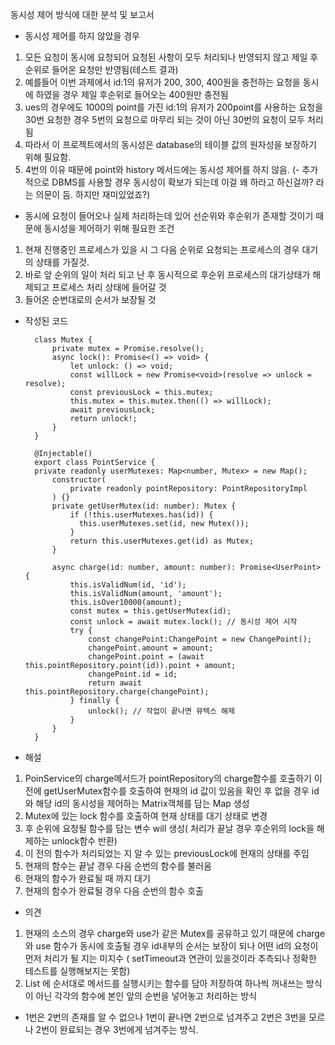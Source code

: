 동시성 제어 방식에 대한 분석 및 보고서

* 동시성 제어를 하지 않았을 경우
 1. 모든 요청이 동시에 요청되어 요청된 사항이 모두 처리되나 반영되지 않고 제일 후순위로 들어온 요청만 반영됨(테스트 결과)
 2. 예를들어 이번 과제에서 id:1의 유저가 200, 300, 400원을 충전하는 요청을 동시에 하였을 경우 제일 후순위로 들어오는 400원만 충전됨
 3. ues의 경우에도 1000의 point를 가진 id:1의 유저가 200point를 사용하는 요청을 30번 요청한 경우 5번의 요청으로 마무리 되는 것이 아닌 30번의 요청이 모두 처리됨
 4. 따라서 이 프로젝트에서의 동시성은 database의 테이블 값의 원자성을 보장하기 위해 필요함.
 5. 4번의 이유 때문에 point와 history 메서드에는 동시성 제어를 하지 않음.
   (- 추가적으로 DBMS를 사용할 경우 동시성이 확보가 되는데 이걸 왜 하라고 하신걸까? 라는 의문이 듬. 하지만 재미있었죠?)

* 동시에 요청이 들어오나 실제 처리하는데 있어 선순위와 후순위가 존재할 것이기 때문에 동시성을 제어하기 위해 필요한 조건
 1. 현재 진행중인 프로세스가 있을 시 그 다음 순위로 요청되는 프로세스의 경우 대기의 상태를 가질것.
 2. 바로 앞 순위의 일이 처리 되고 난 후 동시적으로 후순위 프로세스의 대기상태가 해제되고 프로세스 처리 상태에 들어갈 것
 3. 들어온 순번대로의 순서가 보장될 것

* 작성된 코드

        
        class Mutex {
        	private mutex = Promise.resolve();
        	async lock(): Promise<() => void> {
        		let unlock: () => void;
        		const willLock = new Promise<void>(resolve => unlock = resolve);
        		const previousLock = this.mutex;
        		this.mutex = this.mutex.then(() => willLock);
        		await previousLock;
        		return unlock!;
        	}
        }

        @Injectable()
        export class PointService {
        private readonly userMutexes: Map<number, Mutex> = new Map();
        	constructor(
        		private readonly pointRepository: PointRepositoryImpl
        	) {}
        	private getUserMutex(id: number): Mutex {
        		if (!this.userMutexes.has(id)) {
        		  this.userMutexes.set(id, new Mutex());
        		}
        		return this.userMutexes.get(id) as Mutex;
        	}

        	async charge(id: number, amount: number): Promise<UserPoint> {
        		this.isValidNum(id, 'id');
        		this.isValidNum(amount, 'amount');
        		this.isOver10000(amount);
        		const mutex = this.getUserMutex(id);
        		const unlock = await mutex.lock(); // 동시성 제어 시작
        		try {
        			const changePoint:ChangePoint = new ChangePoint();
        			changePoint.amount = amount;
        			changePoint.point = (await this.pointRepository.point(id)).point + amount;
        			changePoint.id = id;
        			return await this.pointRepository.charge(changePoint);
        		} finally {
        			unlock(); // 작업이 끝나면 뮤텍스 해제
        		}
        	}
        }

* 해설
 1. PoinService의 charge메서드가 pointRepository의 charge함수를 호출하기 이전에
    getUserMutex함수를 호출하여 현재의 id 값이 있음을 확인 후 없을 경우 id와 해당 id의 동시성을 제어하는 Matrix객체를 담는 Map 생성
 2. Mutex에 있는 lock 함수를 호출하여 현재 상태를 대기 상태로 변경
 3. 후 순위에 요청될 함수를 담는 변수 will 생성( 처리가 끝날 경우 후순위의 lock을 해제하는 unlock함수 반환)
 4. 이 전의 함수가 처리되었는 지 알 수 있는 previousLock에 현재의 상태를 주입
 5. 현재의 함수는 끝날 경우 다음 순번의 함수를 불러옴
 6. 현재의 함수가 완료될 때 까지 대기
 7. 현재의 함수가 완료될 경우 다음 순번의 함수 호출

* 의견
 1. 현재의 소스의 경우 charge와 use가 같은 Mutex를 공유하고 있기 때문에 charge 와 use 함수가 동시에 호출될 경우
    id내부의 순서는 보장이 되나 어떤 id의 요청이 먼저 처리가 될 지는 미지수 ( setTimeout과 연관이 있을것이라 추측되나 정확한 테스트를 실행해보지는 못함)
 2. List 에 순서대로 메서드를 실행시키는 함수를 담아 저장하여 하나씩 꺼내쓰는 방식이 아닌 각각의 함수에 본인 앞의 순번을 넣어놓고 처리하는 방식
   - 1번은 2번의 존재를 알 수 없으나 1번이 끝나면 2번으로 넘겨주고 2번은 3번을 모르나 2번이 완료되는 경우 3번에게 넘겨주는 방식.
 
